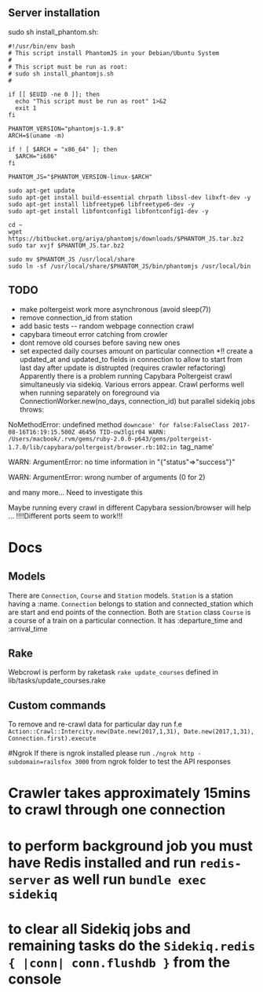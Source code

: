 ## Server installation

sudo sh install_phantom.sh:
```
#!/usr/bin/env bash
# This script install PhantomJS in your Debian/Ubuntu System
#
# This script must be run as root:
# sudo sh install_phantomjs.sh
#

if [[ $EUID -ne 0 ]]; then
  echo "This script must be run as root" 1>&2
  exit 1
fi

PHANTOM_VERSION="phantomjs-1.9.8"
ARCH=$(uname -m)

if ! [ $ARCH = "x86_64" ]; then
  $ARCH="i686"
fi

PHANTOM_JS="$PHANTOM_VERSION-linux-$ARCH"

sudo apt-get update
sudo apt-get install build-essential chrpath libssl-dev libxft-dev -y
sudo apt-get install libfreetype6 libfreetype6-dev -y
sudo apt-get install libfontconfig1 libfontconfig1-dev -y

cd ~
wget https://bitbucket.org/ariya/phantomjs/downloads/$PHANTOM_JS.tar.bz2
sudo tar xvjf $PHANTOM_JS.tar.bz2

sudo mv $PHANTOM_JS /usr/local/share
sudo ln -sf /usr/local/share/$PHANTOM_JS/bin/phantomjs /usr/local/bin
```

## TODO
* make poltergeist work more asynchronous (avoid sleep(7))
* remove connection_id from station
* add basic tests
-- random webpage connection crawl
* capybara timeout error catching from crowler
* dont remove old courses before saving new ones
* set expected daily courses amount on particular connection
*!! create a updated_at and updated_to fields in connection to allow to start from last day after update is distrupted (requires crawler refactoring)
Apparently there is a problem running Capybara Poltergeist crawl simultaneusly via sidekiq. Various errors appear. Crawl performs well when running separately on foreground via ConnectionWorker.new(no_days, connection_id) but parallel sidekiq jobs throws:

NoMethodError: undefined method `downcase' for false:FalseClass
2017-08-16T16:19:15.500Z 46456 TID-ow3lgir04 WARN: /Users/macbook/.rvm/gems/ruby-2.0.0-p643/gems/poltergeist-1.7.0/lib/capybara/poltergeist/browser.rb:102:in `tag_name'

WARN: ArgumentError: no time information in "{\"status\"=>\"success\"}"

WARN: ArgumentError: wrong number of arguments (0 for 2)

and many more...
Need to investigate this

Maybe running every crawl in different Capybara session/browser will help ...
!!!!Different ports seem to work!!!

# Docs
## Models
There are `Connection`, `Course` and `Station` models.
`Station` is a station having a :name.
`Connection` belongs to station and connected_station which are start and end points of the connection. Both are `Station` class
`Course` is a course of a train on a particular connection. It has :departure_time and :arrival_time

## Rake
Webcrowl is perform by raketask `rake update_courses` defined in lib/tasks/update_courses.rake

## Custom commands
To remove and re-crawl data for particular day run f.e `Action::Crawl::Intercity.new(Date.new(2017,1,31), Date.new(2017,1,31), Connection.first).execute`

#Ngrok
If there is ngrok installed please run `./ngrok http -subdomain=railsfox 3000` from ngrok folder to test the API responses

# Crawler takes approximately 15mins to crawl through one connection

# to perform background job you must have Redis installed and run `redis-server` as well run `bundle exec sidekiq`
# to clear all Sidekiq jobs and remaining tasks do the `Sidekiq.redis { |conn| conn.flushdb }` from the console

